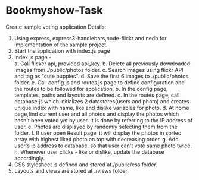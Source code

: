 # Bookmyshow-Task
Create sample voting application
Details:

1. Using express, express3-handlebars,node-flickr and nedb for implementation of the sample project.
2. Start the application with index.js page
3. Index.js page -	
	a. Call flicker api, provided api_key.
	b. Delete all previously downloaded images from ./public/photos folder.
	c. Search images using flickr API and tag as "cute puppies".
	d. Save the first 6 images to ./public/photos folder.
	e. Call config.js and routes.js page to define configuration and the routes to be followed for application.
	b. In the config page, templates, paths and layouts are defined.
	c. In the routes page, call database.js which initializes 2 datastores(users and photo) and creates unique index with name, like and dislike variables for photo.
	d. At home page,find current user and all photos and display the photos which hasn't been voted yet by user. It is done by referring to the IP address of user.
	e. Photos are displayed by randomly selecting them from the folder.
	f. If user open Result page, it will display the photos in sorted array with highest liked photo on top with decreasing order.
	g. Add user's ip address to database, so that user can't vote same photo twice.
	h. Whenever user clicks - like or dislike, update the database accordingly.
4. CSS stylesheet is defined and stored at./public/css folder.
5. Layouts and views are stored at ./views folder.
 

